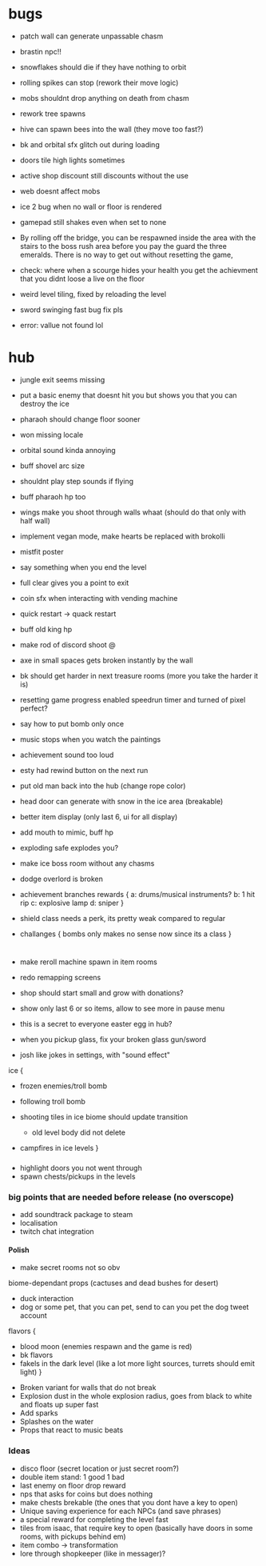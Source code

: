 # bugs

* patch wall can generate unpassable chasm
* brastin npc!!

* snowflakes should die if they have nothing to orbit
* rolling spikes can stop (rework their move logic)
* mobs shouldnt drop anything on death from chasm
* rework tree spawns
* hive can spawn bees into the wall (they move too fast?)
* bk and orbital sfx glitch out during loading
* doors tile high lights sometimes
* active shop discount still discounts without the use
* web doesnt affect mobs
* ice 2 bug when no wall or floor is rendered

* gamepad still shakes even when set to none
* By rolling off the bridge, you can be respawned inside the area with the stairs to the boss rush area before you pay the guard the three emeralds. There is no way to get out without resetting the game,
* check: where when a scourge hides your health you get the achievment that you didnt loose a live on the floor

* weird level tiling, fixed by reloading the level
* sword swinging fast bug fix pls
* error: vallue not found lol

# hub

* jungle exit seems missing
* put a basic enemy that doesnt hit you but shows you that you can destroy the ice
* pharaoh should change floor sooner
* won missing locale
* orbital sound kinda annoying
* buff shovel arc size
* shouldnt play step sounds if flying
* buff pharaoh hp too
* wings make you shoot through walls whaat (should do that only with half wall)
* implement vegan mode, make hearts be replaced with brokolli
* mistfit poster
* say something when you end the level
* full clear gives you a point to exit
* coin sfx when interacting with vending machine
* quick restart -> quack restart
* buff old king hp
* make rod of discord shoot @
* axe in small spaces gets broken instantly by the wall
* bk should get harder in next treasure rooms (more you take the harder it is)
* resetting game progress enabled speedrun timer and turned of pixel perfect?
* say how to put bomb only once
* music stops when you watch the paintings
* achievement sound too loud
* esty had rewind button on the next run

* put old man back into the hub (change rope color)
* head door can generate with snow in the ice area (breakable)
* better item display (only last 6, ui for all display)
* add mouth to mimic, buff hp 
* exploding safe explodes you?
* make ice boss room without any chasms
* dodge overlord is broken

* achievement branches rewards {
 a: drums/musical instruments?
 b: 1 hit rip
 c: explosive lamp
 d: sniper
}

* shield class needs a perk, its pretty weak compared to regular

* challanges {
 bombs only makes no sense now since its a class
}

#

* make reroll machine spawn in item rooms

* redo remapping screens
* shop should start small and grow with donations?
* show only last 6 or so items, allow to see more in pause menu
* this is a secret to everyone easter egg in hub?

* when you pickup glass, fix your broken glass gun/sword
* josh like jokes in settings, with "sound effect"

ice {
 * frozen enemies/troll bomb
 * following troll bomb
 * shooting tiles in ice biome should update transition
   + old level body did not delete

 * campfires in ice levels
}

###

* highlight doors you not went through
* spawn chests/pickups in the levels

### big points that are needed before release (no overscope)

* add soundtrack package to steam
* localisation
* twitch chat integration

#### Polish

* make secret rooms not so obv

biome-dependant props (cactuses and dead bushes for desert)
* duck interaction
* dog or some pet, that you can pet, send to can you pet the dog tweet account

flavors {
 + blood moon (enemies respawn and the game is red)
 + bk flavors
 + fakels in the dark level (like a lot more light sources, turrets should emit light)
}

* Broken variant for walls that do not break
* Explosion dust in the whole explosion radius, goes from black to white and floats up super fast
* Add sparks
* Splashes on the water
* Props that react to music beats

### Ideas

* disco floor (secret location or just secret room?)
* double item stand: 1 good 1 bad
* last enemy on floor drop reward
* nps that asks for coins but does nothing
* make chests brekable (the ones that you dont have a key to open)
* Unique saving experience for each NPCs (and save phrases)
* a special reward for completing the level fast
* tiles from isaac, that require key to open (basically have doors in some rooms, with pickups behind em)
* item combo -> transformation
* lore through shopkeeper (like in messager)?
